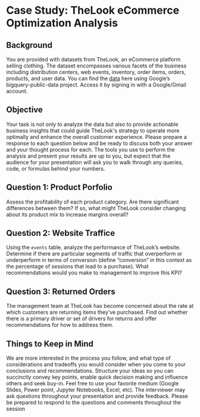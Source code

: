 # Case Study: TheLook eCommerce Optimization Analysis

## Background

You are provided with datasets from TheLook, an eCommerce platform selling clothing. The
dataset encompasses various facets of the business including distribution centers, web events,
inventory, order items, orders, products, and user data. You can find the [data](https://console.cloud.google.com/marketplace/product/bigquery-public-data/thelook-ecommerce) here using
Google’s bigquery-public-data project. Access it by signing in with a Google/Gmail account.

## Objective

Your task is not only to analyze the data but also to provide actionable business insights that
could guide TheLook's strategy to operate more optimally and enhance the overall customer
experience. Please prepare a response to each question below and be ready to discuss both
your answer and your thought process for each. The tools you use to perform the analysis and
present your results are up to you, but expect that the audience for your presentation will ask
you to walk through any queries, code, or formulas behind your numbers.

## Question 1: Product Porfolio

Assess the profitability of each product category. Are there significant differences between
them? If so, what might TheLook consider changing about its product mix to increase margins
overall?

## Question 2: Website Traffice

Using the `events` table, analyze the performance of TheLook’s website. Determine if there are
particular segments of traffic that overperform or underperform in terms of conversion (define
“conversion” in this context as the percentage of sessions that lead to a purchase). What
recommendations would you make to management to improve this KPI?

## Question 3: Returned Orders

The management team at TheLook has become concerned about the rate at which customers
are returning items they’ve purchased. Find out whether there is a primary driver or set of
drivers for returns and offer recommendations for how to address them.

## Things to Keep in Mind

We are more interested in the process you follow, and what type of considerations and tradeoffs
you would consider when you come to your conclusions and recommendations. Structure your
ideas so you can succinctly convey key points, enable quick decision making and influence
others and seek buy-in.
Feel free to use your favorite medium (Google Slides, Power point, Jupyter Notebooks, Excel,
etc).
The interviewer may ask questions throughout your presentation and provide feedback. Please
be prepared to respond to the questions and comments throughout the session